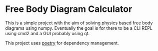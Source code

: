 # Free Body Diagram Calculator

This is a simple project with the aim of solving physics based free body diagrams using numpy. Eventually the goal is for there to be a CLI REPL using cmd2 and a GUI probably using qt.

This project uses [poetry](https://python-poetry.org/) for dependency management.
